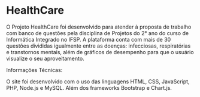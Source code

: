 # HealthCare

O Projeto HealthCare foi desenvolvido para atender à proposta de trabalho com banco de questões pela disciplina de Projetos do 2° ano do curso de Informática Integrado no IFSP. A plataforma conta com mais de 30 questões divididas igualmente entre as doenças: infecciosas, respiratórias e transtornos mentais, além de gráficos de desempenho para que o usuário visualize o seu aproveitamento.

<p>Informações Técnicas:</p>
O site foi desenvolvido com o uso das linguagens HTML, CSS, JavaScript, PHP, Node.js e MySQL. Além dos frameworks Bootstrap e Chart.js.
